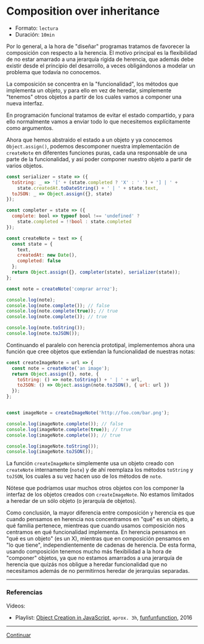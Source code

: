 # Composition over inheritance

* Formato: `lectura`
* Duración: `10min`

Por lo general, a la hora de "diseñar" programas tratamos de favorecer la
composición con respecto a la herencia. El motivo principal es la flexibilidad
de no estar amarrado a una jerarquía rígida de herencia, que además debe existir
desde el principio del desarrollo, a veces obligándonos a modelar un problema
que todavía no conocemos.

La composición se concentra en la "funcionalidad", los métodos que implementa
un objeto, y para ello en vez de heredar, simplemente "tenemos" otros objetos
a partir de los cuales vamos a componer una nueva interfaz.

En programación funcional tratamos de evitar el estado compartido, y para ello
normalmente vamos a enviar todo lo que necesitemos explícitamente como
argumentos.

Ahora que hemos abstraido el estado a un objeto y ya conocemos
`Object.assign()`, podemos descomponer nuestra implementación de `createNote` en
diferentes funciones puras, cada una responsable de una parte de la
funcionalidad, y así poder componer nuestro objeto a partir de varios objetos.

```js
const serializer = state => ({
  toString: _ => '[' + (state.completed ? 'X' : ' ') + '] | ' +
    state.createdAt.toDateString() + ' | ' + state.text,
  toJSON: _ => Object.assign({}, state)
});

const completer = state => ({
  complete: bool => typeof bool !== 'undefined' ?
    state.completed = !!bool : state.completed
});

const createNote = text => {
  const state = {
    text,
    createdAt: new Date(),
    completed: false
  };
  return Object.assign({}, completer(state), serializer(state));
};

const note = createNote('comprar arroz');

console.log(note);
console.log(note.complete()); // false
console.log(note.complete(true)); // true
console.log(note.complete()); // true

console.log(note.toString());
console.log(note.toJSON());
```

Continuando el paralelo con herencia prototipal, implementemos ahora una función
que cree objetos que extiendan la funcionalidad de nuestras notas:

```js
const createImageNote = url => {
  const note = createNote('an image');
  return Object.assign({}, note, {
    toString: () => note.toString() + ' | ' + url,
    toJSON: () => Object.assign(note.toJSON(), { url: url })
  });
};


const imageNote = createImageNote('http://foo.com/bar.png');

console.log(imageNote.complete()); // false
console.log(imageNote.complete(true)); // true
console.log(imageNote.complete()); // true

console.log(imageNote.toString());
console.log(imageNote.toJSON());
```

La función `createImageNote` simplemente usa un objeto creado con `createNote`
internamente (`note`) y de ahí reemplaza los métodos `toString` y `toJSON`, los
cuales a su vez hacen uso de los métodos de `note`.

Nótese que podríamos usar muchos otros objetos con los componer la interfaz de
los objetos creados con `createImageNote`. No estamos limitados a heredar de
un sólo objeto (o jerarquía de objetos).

Como conclusión, la mayor diferencia entre composición y herencia es que cuando
pensamos en herencia nos concentramos en "qué" es un objeto, a qué familia
pertenece, mientreas que cuando usamos composición nos centramos en qué
funcionalidad implementa. En herencia pensamos en "qué es un objeto" (es un X),
mientras que en composición pensamos en "lo que tiene", independientemente de
cadenas de herencia. De esta forma, usando composición tenemos mucho más
flexibilidad a la hora de "componer" objetos, ya que no estamos amarrados a una
jerarquía de herencia que quizás nos obligue a heredar funcionalidad que no
necesitamos además de no permitirnos heredar de jerarquías separadas.

***

### Referencias

Videos:

* Playlist: [Object Creation in JavaScript](https://www.youtube.com/playlist?list=PL0zVEGEvSaeHBZFy6Q8731rcwk0Gtuxub),
  `aprox. 3h`, [funfunfunction](https://www.youtube.com/channel/UCO1cgjhGzsSYb1rsB4bFe4Q),
  2016

***

[Continuar](05-exercises.md)
